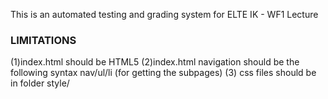 This is an automated testing and grading system for ELTE IK - WF1 Lecture

### LIMITATIONS ###

(1)index.html should be HTML5
(2)index.html navigation should be the following syntax nav/ul/li (for getting the subpages)
(3) css files should be in folder style/ 
